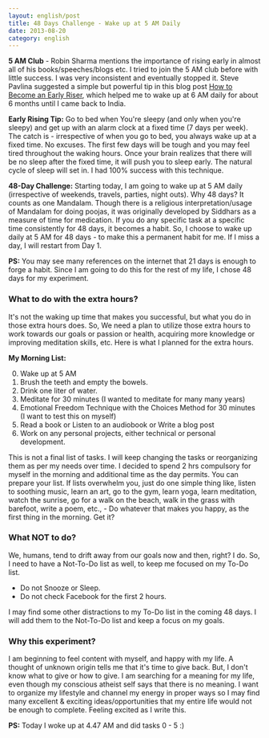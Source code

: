 ```yaml
---
layout: english/post
title: 48 Days Challenge - Wake up at 5 AM Daily
date: 2013-08-20
category: english
---
```


**5 AM Club** - Robin Sharma mentions the importance of rising early in almost all of his books/speeches/blogs etc. I tried to join the 5 AM club before with little success. I was very inconsistent and eventually stopped it. Steve Pavlina suggested a simple but powerful tip in this blog post [How to Become an Early Riser](http://www.stevepavlina.com/blog/2005/05/how-to-become-an-early-riser/), which helped me to wake up at 6 AM daily for about 6 months until I came back to India.

**Early Rising Tip:** Go to bed when You're sleepy (and only when you're sleepy) and get up with an alarm clock at a fixed time (7 days per week). The catch is - irrespective of when you go to bed, you always wake up at a fixed time. No excuses. The first few days will be tough and you may feel tired throughout the waking hours. Once your brain realizes that there will be no sleep after the fixed time, it will push you to sleep early. The natural cycle of sleep will set in. I had 100% success with this technique.

**48-Day Challenge:** Starting today, I am going to wake up at 5 AM daily (irrespective of weekends, travels, parties, night outs). Why 48 days? It counts as one Mandalam. Though there is a religious interpretation/usage of Mandalam for doing poojas, it was originally developed by Siddhars as a measure of time for medication. If you do any specific task at a specific time consistently for 48 days, it becomes a habit. So, I choose to wake up daily at 5 AM for 48 days - to make this a permanent habit for me. If I miss a day, I will restart from Day 1.

**PS:** You may see many references on the internet that 21 days is enough to forge a habit. Since I am going to do this for the rest of my life, I chose 48 days for my experiment.

### What to do with the extra hours?

It's not the waking up time that makes you successful, but what you do in those extra hours does. So, We need a plan to utilize those extra hours to work towards our goals or passion or health, acquiring more knowledge or improving meditation skills, etc. Here is what I planned for the extra hours.

**My Morning List:**

0. Wake up at 5 AM
1. Brush the teeth and empty the bowels.
2. Drink one liter of water.
3. Meditate for 30 minutes (I wanted to meditate for many many years)
4. Emotional Freedom Technique with the Choices Method for 30 minutes (I want to test this on myself)
5. Read a book or Listen to an audiobook or Write a blog post
6. Work on any personal projects, either technical or personal development.

This is not a final list of tasks. I will keep changing the tasks or reorganizing them as per my needs over time. I decided to spend 2 hrs compulsory for myself in the morning and additional time as the day permits. You can prepare your list. If lists overwhelm you, just do one simple thing like, listen to soothing music, learn an art, go to the gym, learn yoga, learn meditation, watch the sunrise, go for a walk on the beach, walk in the grass with barefoot, write a poem, etc., - Do whatever that makes you happy, as the first thing in the morning. Get it?

### What NOT to do?

We, humans, tend to drift away from our goals now and then, right? I do. So, I need to have a Not-To-Do list as well, to keep me focused on my To-Do list.

- Do not Snooze or Sleep.
- Do not check Facebook for the first 2 hours.

I may find some other distractions to my To-Do list in the coming 48 days. I will add them to the Not-To-Do list and keep a focus on my goals.

### Why this experiment?

I am beginning to feel content with myself, and happy with my life. A thought of unknown origin tells me that it's time to give back. But, I don't know what to give or how to give. I am searching for a meaning for my life, even though my conscious atheist self says that there is no meaning. I want to organize my lifestyle and channel my energy in proper ways so I may find many excellent & exciting ideas/opportunities that my entire life would not be enough to complete. Feeling excited as I write this.

**PS:** Today I woke up at 4.47 AM and did tasks 0 - 5 :)
